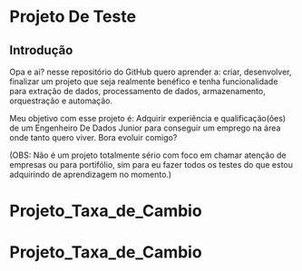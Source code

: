 # Projeto De Teste

## Introdução
Opa e ai? nesse repositório do GitHub quero aprender a: criar, desenvolver, finalizar um projeto que seja realmente benéfico e tenha funcionalidade para extração de dados, processamento de dados, armazenamento, orquestração e automação.

Meu objetivo com esse projeto é: Adquirir experiência e qualificação(ões) de um Engenheiro De Dados Junior para conseguir um emprego na área onde tanto quero viver. Bora evoluir comigo?

(OBS: Não é um projeto totalmente sério com foco em chamar atenção de empresas ou para portifólio, sim para eu fazer todos os testes do que estou adquirindo de aprendizagem no momento.)
# Projeto_Taxa_de_Cambio
# Projeto_Taxa_de_Cambio

